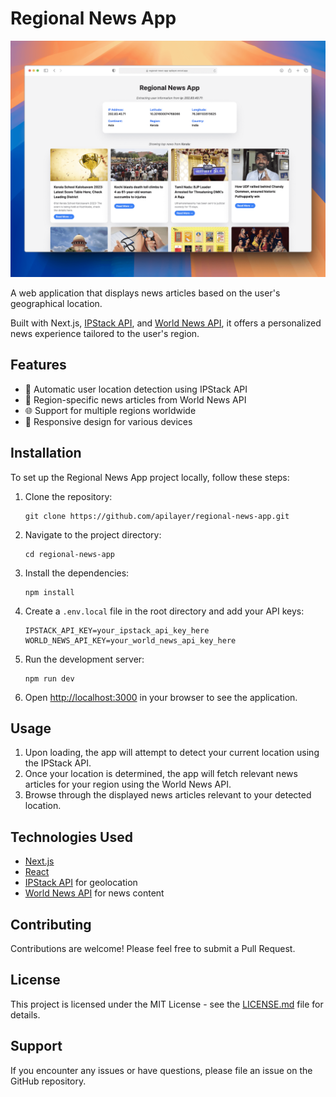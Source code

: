 # Regional News App

![Regional News App Screenshot](/screenshot.png)

A web application that displays news articles based on the user's geographical location. 

Built with Next.js, [IPStack API](https://ipstack.com/), and [World News API](https://apilayer.com/marketplace/world_news-api), it offers a personalized news experience tailored to the user's region.

## Features

- 📍 Automatic user location detection using IPStack API
- 📰 Region-specific news articles from World News API
- 🌐 Support for multiple regions worldwide
- 📱 Responsive design for various devices

## Installation

To set up the Regional News App project locally, follow these steps:

1. Clone the repository:
   ```
   git clone https://github.com/apilayer/regional-news-app.git
   ```

2. Navigate to the project directory:
   ```
   cd regional-news-app
   ```

3. Install the dependencies:
   ```
   npm install
   ```

4. Create a `.env.local` file in the root directory and add your API keys:
   ```
   IPSTACK_API_KEY=your_ipstack_api_key_here
   WORLD_NEWS_API_KEY=your_world_news_api_key_here
   ```

5. Run the development server:
   ```
   npm run dev
   ```

6. Open [http://localhost:3000](http://localhost:3000) in your browser to see the application.

## Usage

1. Upon loading, the app will attempt to detect your current location using the IPStack API.
2. Once your location is determined, the app will fetch relevant news articles for your region using the World News API.
3. Browse through the displayed news articles relevant to your detected location.

## Technologies Used

- [Next.js](https://nextjs.org/)
- [React](https://reactjs.org/)
- [IPStack API](https://ipstack.com/) for geolocation
- [World News API](https://apilayer.com/marketplace/world_news-api) for news content

## Contributing

Contributions are welcome! Please feel free to submit a Pull Request.

## License

This project is licensed under the MIT License - see the [LICENSE.md](LICENSE.md) file for details.

## Support

If you encounter any issues or have questions, please file an issue on the GitHub repository.